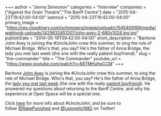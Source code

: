 +++
author = "Jenna Simeonov"
categories = "Interview"
companies = ["Against the Grain Theatre","The Banff Centre"]
date = "2015-04-23T19:42:00-04:00"
lastmod = "2015-04-23T19:42:00-04:00"
primary_image = "https://res.cloudinary.com/schmopera/image/upload/v1545409169/media/webhook-uploads/1429832451207/john-avey-2-680x1024.jpg.jpg"
publishDate = "2014-05-19T09:42:00-04:00"
short_description = "Baritone John Avey is joining the #UncleJohn crew this summer, to sing the role of Michael Bridge. Who&#039;s that, you say? He&#039;s the father of Anna Bridge, the lady you met last week (the one with the really patient boyfriend)."
slug = "the-commander"
title = "The Commander"
youtube_url = "https://www.youtube.com/watch?v=68TMHuhpCCM"
+++

Baritone [John Avey](http://www.deanartists.com/vocal/baritone/john-avey) is joining the #_UncleJohn_ crew this summer, to sing the role of Michael Bridge. Who's that, you say? He's the father of Anna Bridge, the [lady you met last week](/anna/) (the one with the really [patient boyfriend](/ottavio/)). He answered my questions about returning to the Banff Centre, and why his experience at Open Space will be a special one.

Click [here](https://www.facebook.com/events/1494928980723400/?ref_dashboard_filter=upcoming) for more info about #_UncleJohn_, and be sure to follow [@RakePunished](https://twitter.com/RakePunished) and [@Leporello1982](https://twitter.com/Leporello1982) on Twitter!
